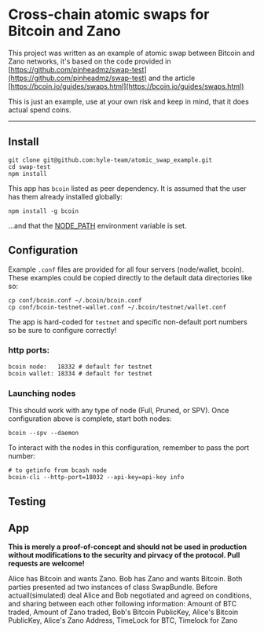 # Cross-chain atomic swaps for Bitcoin and Zano

This project was written as an example of atomic swap between Bitcoin and Zano networks, it's based on the code provided in [https://github.com/pinheadmz/swap-test](https://github.com/pinheadmz/swap-test) and the article [https://bcoin.io/guides/swaps.html](https://bcoin.io/guides/swaps.html) 

This is just an example, use at your own risk and keep in mind, that it does actual spend coins.

---

## Install

```
git clone git@github.com:hyle-team/atomic_swap_example.git
cd swap-test
npm install
```

This app has `bcoin` listed as peer dependency.
It is assumed that the user has them already installed globally:

```
npm install -g bcoin
```

...and that the [NODE_PATH](https://nodejs.org/api/modules.html#modules_loading_from_the_global_folders)
environment variable is set.

## Configuration

Example `.conf` files are provided for all four servers (node/wallet, bcoin).
These examples could be copied directly to the default data directories like so:

```
cp conf/bcoin.conf ~/.bcoin/bcoin.conf
cp conf/bcoin-testnet-wallet.conf ~/.bcoin/testnet/wallet.conf
```

The app is hard-coded for `testnet` and specific non-default port numbers so be
sure to configure correctly!

### http ports:
```
bcoin node:   18332 # default for testnet
bcoin wallet: 18334 # default for testnet
```

### Launching nodes

This should work with any type of node (Full, Pruned, or SPV). Once configuration above is complete,
start both nodes:
```
bcoin --spv --daemon
```

To interact with the nodes in this configuration, remember to pass the port number:
```
# to getinfo from bcash node
bcoin-cli --http-port=18032 --api-key=api-key info
```

## Testing

## App

**This is merely a proof-of-concept and should not be used in production without modifications to the security and pirvacy of the protocol. Pull requests are welcome!**

Alice has Bitcoin and wants Zano. Bob has Zano and wants Bitcoin. 
Both parties presented ad two instances of class SwapBundle. 
Before actuall(simulated) deal Alice and Bob negotiated and agreed on conditions, and sharing between each other following information: 
Amount of BTC traded, 
Amount of Zano traded, 
Bob's Bitcoin PublicKey, 
Alice's Bitcoin PublicKey, 
Alice's Zano Address,
TimeLock for BTC, 
Timelock for Zano 



